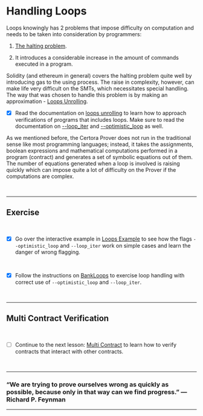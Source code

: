 # Handling Loops

Loops knowingly has 2 problems that impose difficulty on computation and needs to be taken into consideration by programmers:

1. [The halting problem](https://en.wikipedia.org/wiki/Halting_problem).

2. It introduces a considerable increase in the amount of commands executed in a program.

Solidity (and ethereum in general) covers the halting problem quite well by introducing gas to the using process. The raise in complexity, however, can make life very difficult on the SMTs, which necessitates special handling. The way that was chosen to handle this problem is by making an approximation - [Loops Unrolling](https://en.wikipedia.org/wiki/Loop_unrolling).

- [x] Read the documentation on [loops unrolling](https://docs.certora.com/en/latest/docs/ref-manual/approx/loops.html) to learn how to approach verifications of programs that includes loops. Make sure to read the documentation on [--loop_iter](https://docs.certora.com/en/latest/docs/ref-manual/cli/options.html#loop-iter) and [--optimistic_loop](https://docs.certora.com/en/latest/docs/ref-manual/cli/options.html#optimistic-loop) as well.

As we mentioned before, the Certora Prover does not run in the traditional sense like most programming languages; instead, it takes the assignments, boolean expressions and mathematical computations performed in a program (contract) and generates a set of symbolic equations out of them. The number of equations generated when a loop is involved is raising quickly which can impose quite a lot of difficulty on the Prover if the computations are complex.

</br>

---

## Exercise

</br>

- [x] Go over the interactive example in [Loops Example](LoopsExample) to see how the flags `--optimistic_loop` and `--loop_iter` work on simple cases and learn the danger of wrong flagging.

</br>

- [x] Follow the instructions on [BankLoops](BankLoops) to exercise loop handling with correct use of `--optimistic_loop` and `--loop_iter`.


</br>

---

## Multi Contract Verification

</br>

- [ ] Continue to the next lesson: [Multi Contract](../12.Lesson_MultiContract) to learn how to verify contracts that interact with other contracts.

</br>

---

### “We are trying to prove ourselves wrong as quickly as possible, because only in that way can we find progress.” ― Richard P. Feynman

---
